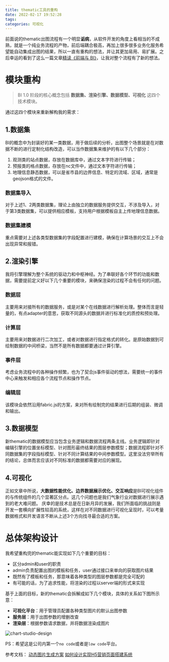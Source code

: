 ```yaml
---
title: thematic工具的重构
date: 2022-02-17 19:52:28
tags:
categories: 可视化
---
```


前面说的thematic出图流程有一个明显**诟病**，从软件开发的角度上看相当的不成熟，就是一个纯业务流程的产物，前后端耦合极高，再加上很多很多业务化服务希望能自动集成出图的结果，所以一直有重构的想法，并让其更加易用、易扩展。之后幸运的看到了这么一篇文章[精读《前端与 BI》](https://github.com/ascoders/weekly/blob/v2/121.%E7%B2%BE%E8%AF%BB%E3%80%8A%E5%89%8D%E7%AB%AF%E4%B8%8E%20BI%E3%80%8B.md)，让我对整个流程有了新的想法。

<!-- more -->

# 模块重构

> BI 1.0 阶段的核心概念包括 **数据集、渲染引擎、数据模型、可视化** 这四个技术模块。

通过这四个模块来重新解构我的需求：

## 1.数据集
BI的概念中为封装好的某一类数据，用于做后续的分析，出图整个场景就是在对数据不断的进行定制化结构改造，可以当作数据集来维护的有以下几个部分：

1. 观测类的站点数据，存放在数据库中，通过文本字符进行传输；
2. 预报类的格点数据，存放在nc文件中，通过文本字符进行传输；
3. 地理信息静态数据，可以是省市县的边界信息、特定的流域、区域，通常是geojson格式的文件。

### 数据集导入
对于上述1、2两类数据集，理论上由独立的数据服务提供交互，不涉及导入，对于第3类数据集，可以提供相应模板，支持用户根据模板自主上传地理信息数据。

### 数据集建模
重点需要对上述各类型数据集的字段配置进行建模，确保在计算场景的交互上不会出现异常和报错。

## 2.渲染引擎
我将引擎理解为整个系统的驱动力和中枢神经。为了串联好各个环节的功能和数据，需要提前定义好以下几个重要的模块，来确保渲染的过程不会有任何的问题。

### 数据层
主要用来对接所有的数据服务，或是对某个在线数据进行解析处理。整体而言是轻量的，有点adapter的意思，获取不同源头的数据并进行标准化的质控和预处理。

### 计算层
主要用来对数据进行二次加工，或者对数据进行指定格式的转化。是原始数据到可绘制数据的中间桥梁，当然不是所有数据都要通过计算引擎。

### 事件层
考虑业务流程中的各种操作频繁，也为了契合js事件驱动的想法，需要统一的事件中心来触发和相应各个流程节点和操作节点。

### 编辑层
该模块会依然沿用fabric.js的方案，来对所有绘制完的结果进行后期的组装、微调和输出。


## 3.数据模型
新thematic的数据模型应当包含业务逻辑和数据流程两条主线。业务逻辑即针对编辑引擎的位置坐标模型、针对图形最终结果的图层参数模型；数据流程即针对不同数据集的字段指标模型、针对不同计算结果的中间参数模型。这里没法穷举所有的结论，总体而言应该对不同标准的数据都需要对应的展现。

## 4.可视化
正如文章中所说，**大数据性能优化、边界数据展示优化、交互响应**是BI可视化组件的与传统组件的几个显著区分点。这几个问题也是我们气象行业对数据进行展示遇到的老大难问题。
庆幸的是技术总是在日新月异的发展，我们所面临的挑战则是开发一套横向扩展性较高的系统，这样在对不同数据进行可视化呈现时，可以考量数据格式和开发语言不断从上述3个方向找寻最合适的方案。




# 总体架构设计

我希望重构完的thematic能实现如下几个重要的目标：
* 区分admin和user的职责
* admin负责配置出图的模板和任务，user通过接口来单向的获取图片结果
* 既然有了模板和任务，那意味着各种类型的图层参数都是完全可配的
* 有可能的话，为了追求性能，将渲染的过程以server端的形式来实现

基于上面的目标，新的thematic会拆解成如下几个模块，具体的关系如下图所示意：
*  **可视化平台**：用于管理员配置各种类型图片的默认出图参数
*  **服务层**：用于出图参数的增删改查
*  **渲染层**：根据参数请求数据，并将数据渲染成图片


![chart-studio-design](https://blog-img-1255388623.cos.ap-shanghai.myqcloud.com/chart-studio-design-20220209174839.jpg)


PS：希望这是公司内第一个`no code`或者是`low code`平台。


参考文档：
[动态图片生成方案](https://mp.weixin.qq.com/s?__biz=MzU4MzUzODc3Nw==&mid=2247484815&idx=1&sn=ccc3ea2e8d3799e9fd616e2a7a386d75&chksm=fda6c4b9cad14dafb26f02c10598dab11a6333f8a5890ae90f839a0e42cc9a9bc5a903af20e7&mpshare=1&scene=1&srcid=0109hTLZ16lbquz8Bd4ikilp&sharer_sharetime=1641738189459&sharer_shareid=4755c0bae34e62c2cd22339c28558953#rd)
[如何设计实现H5营销页面搭建系统](https://mp.weixin.qq.com/s?__biz=Mzg4MTYwMzY1Mw==&mid=2247498945&idx=1&sn=097b7c83c85f5f9fc5049ac7f009c108&chksm=cf61d9ebf81650fd27165b47a2b9b3bd863e91f75a6718fdbb2f6599855b6a89f544cb820b93&mpshare=1&scene=1&srcid=0115J8sWxXlw49K1YDVffSx3&sharer_sharetime=1642259798984&sharer_shareid=4755c0bae34e62c2cd22339c28558953#rd)
